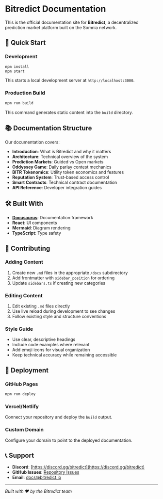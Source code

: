 # Bitredict Documentation

This is the official documentation site for **Bitredict**, a decentralized prediction market platform built on the Somnia network.

## 🚀 Quick Start

### Development
```bash
npm install
npm start
```

This starts a local development server at `http://localhost:3000`.

### Production Build
```bash
npm run build
```

This command generates static content into the `build` directory.

## 📚 Documentation Structure

Our documentation covers:

- **Introduction**: What is Bitredict and why it matters
- **Architecture**: Technical overview of the system
- **Prediction Markets**: Guided vs Open markets
- **Oddyssey Game**: Daily parlay contest mechanics
- **BITR Tokenomics**: Utility token economics and features
- **Reputation System**: Trust-based access control
- **Smart Contracts**: Technical contract documentation
- **API Reference**: Developer integration guides

## 🛠️ Built With

- **[Docusaurus](https://docusaurus.io/)**: Documentation framework
- **React**: UI components
- **Mermaid**: Diagram rendering
- **TypeScript**: Type safety

## 📝 Contributing

### Adding Content

1. Create new `.md` files in the appropriate `/docs` subdirectory
2. Add frontmatter with `sidebar_position` for ordering
3. Update `sidebars.ts` if creating new categories

### Editing Content

1. Edit existing `.md` files directly
2. Use live reload during development to see changes
3. Follow existing style and structure conventions

### Style Guide

- Use clear, descriptive headings
- Include code examples where relevant
- Add emoji icons for visual organization
- Keep technical accuracy while remaining accessible

## 🚀 Deployment

### GitHub Pages
```bash
npm run deploy
```

### Vercel/Netlify
Connect your repository and deploy the `build` output.

### Custom Domain
Configure your domain to point to the deployed documentation.

## 📞 Support

- **Discord**: [https://discord.gg/bitredict](https://discord.gg/bitredict)
- **GitHub Issues**: [Repository Issues](https://github.com/bitredict/bitredict/issues)
- **Email**: docs@bitredict.io

---

*Built with ❤️ by the Bitredict team*
